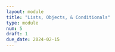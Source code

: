 ```yaml
---
layout: module
title: "Lists, Objects, & Conditionals"
type: module
num: 5
draft: 1
due_date: 2024-02-15
---
```

